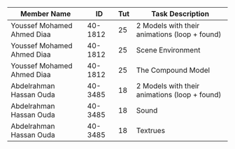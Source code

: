 Member Name | ID | Tut | Task Description
------------ | ------------- | ------------- | -------------
Youssef Mohamed Ahmed Diaa | 40-1812 |25 | 2 Models with their animations (loop + found)
Youssef Mohamed Ahmed Diaa | 40-1812 |25 | Scene Environment
Youssef Mohamed Ahmed Diaa | 40-1812 |25 | The Compound Model
Abdelrahman Hassan Ouda | 40-3485 |18 | 2 Models with their animations (loop + found)
Abdelrahman Hassan Ouda | 40-3485 |18 | Sound
Abdelrahman Hassan Ouda | 40-3485 |18 | Textrues
